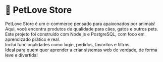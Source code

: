# 🐾 PetLove Store

PetLove Store é um e-commerce pensado para apaixonados por animais!  
Aqui, você encontra produtos de qualidade para cães, gatos e outros pets.  
Este projeto foi construído com Node.js e PostgreSQL, com foco em aprendizado prático e real.  
Inclui funcionalidades como login, pedidos, favoritos e filtros.  
Ideal para quem quer aprender a criar sistemas web de verdade, de forma leve e divertida!
